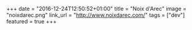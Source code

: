 +++
date = "2016-12-24T12:50:52+01:00"
title = "Noix d'Arec"
image = "noixdarec.png"
link_url = "http://www.noixdarec.com/"
tags = ["dev"]
featured = true
+++

